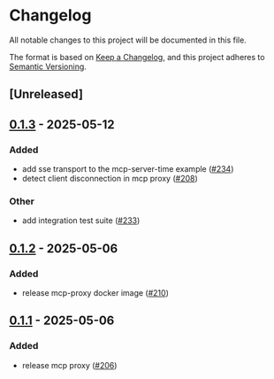 # Changelog

All notable changes to this project will be documented in this file.

The format is based on [Keep a Changelog](https://keepachangelog.com/en/1.0.0/),
and this project adheres to [Semantic Versioning](https://semver.org/spec/v2.0.0.html).

## [Unreleased]

## [0.1.3](https://github.com/agntcy/agp/compare/agp-mcp-proxy-v0.1.2...agp-mcp-proxy-v0.1.3) - 2025-05-12

### Added

- add sse transport to the mcp-server-time example ([#234](https://github.com/agntcy/agp/pull/234))
- detect client disconnection in mcp proxy ([#208](https://github.com/agntcy/agp/pull/208))

### Other

- add integration test suite ([#233](https://github.com/agntcy/agp/pull/233))

## [0.1.2](https://github.com/agntcy/agp/compare/agp-mcp-proxy-v0.1.1...agp-mcp-proxy-v0.1.2) - 2025-05-06

### Added

- release mcp-proxy docker image ([#210](https://github.com/agntcy/agp/pull/210))

## [0.1.1](https://github.com/agntcy/agp/compare/agp-mcp-proxy-v0.1.0...agp-mcp-proxy-v0.1.1) - 2025-05-06

### Added

- release mcp proxy ([#206](https://github.com/agntcy/agp/pull/206))

